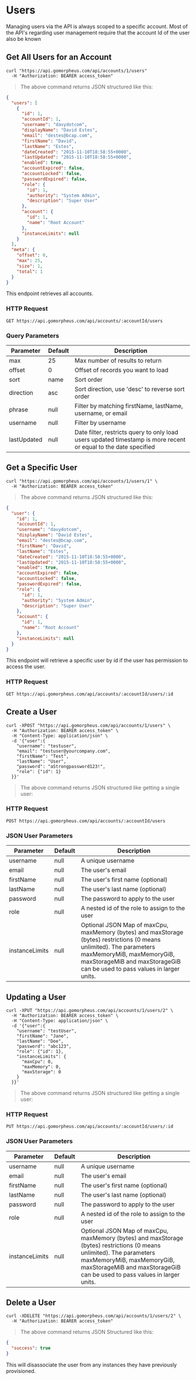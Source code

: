 # Users

Managing users via the API is always scoped to a specific account. Most of the API's regarding user management require that the account Id of the user also be known

## Get All Users for an Account

```shell
curl "https://api.gomorpheus.com/api/accounts/1/users"
  -H "Authorization: BEARER access_token"
```

> The above command returns JSON structured like this:

```json
{
  "users": [
    {
      "id": 1,
      "accountId": 1,
      "username": "davydotcom",
      "displayName": "David Estes",
      "email": "destes@bcap.com",
      "firstName": "David",
      "lastName": "Estes",
      "dateCreated": "2015-11-10T18:58:55+0000",
      "lastUpdated": "2015-11-10T18:58:55+0000",
      "enabled": true,
      "accountExpired": false,
      "accountLocked": false,
      "passwordExpired": false,
      "role": {
        "id": 1,
        "authority": "System Admin",
        "description": "Super User"
      },
      "account": {
        "id": 1,
        "name": "Root Account"
      },
      "instanceLimits": null
    }
  ],
  "meta": {
    "offset": 0,
    "max": 25,
    "size": 1,
    "total": 1
  }
}
```

This endpoint retrieves all accounts.

### HTTP Request

`GET https://api.gomorpheus.com/api/accounts/:accountId/users`

### Query Parameters

Parameter | Default | Description
--------- | ------- | -----------
max | 25 | Max number of results to return
offset | 0 | Offset of records you want to load
sort | name | Sort order
direction | asc | Sort direction, use 'desc' to reverse sort order
phrase | null | Filter by matching firstName, lastName, username, or email
username | null | Filter by username
lastUpdated | null | Date filter, restricts query to only load users updated  timestamp is more recent or equal to the date specified


## Get a Specific User

```shell
curl "https://api.gomorpheus.com/api/accounts/1/users/1" \
  -H "Authorization: BEARER access_token"
```

> The above command returns JSON structured like this:

```json
{
  "user": {
    "id": 1,
    "accountId": 1,
    "username": "davydotcom",
    "displayName": "David Estes",
    "email": "destes@bcap.com",
    "firstName": "David",
    "lastName": "Estes",
    "dateCreated": "2015-11-10T18:58:55+0000",
    "lastUpdated": "2015-11-10T18:58:55+0000",
    "enabled": true,
    "accountExpired": false,
    "accountLocked": false,
    "passwordExpired": false,
    "role": {
      "id": 1,
      "authority": "System Admin",
      "description": "Super User"
    },
    "account": {
      "id": 1,
      "name": "Root Account"
    },
    "instanceLimits": null
  }
}
```

This endpoint will retrieve a specific user by id if the user has permission to access the user.

### HTTP Request

`GET https://api.gomorpheus.com/api/accounts/:accountId/users/:id`

## Create a User

```shell
curl -XPOST "https://api.gomorpheus.com/api/accounts/1/users" \
  -H "Authorization: BEARER access_token" \
  -H "Content-Type: application/json" \
  -d '{"user":{
    "username": "testuser",
    "email": "testuser@yourcompany.com",
    "firstName": "Test",
    "lastName": "User",
    "password": "aStrongpassword123!",
    "role": {"id": 1}
  }}'
```

> The above command returns JSON structured like getting a single user:

### HTTP Request

`POST https://api.gomorpheus.com/api/accounts/:accountId/users`

### JSON User Parameters

Parameter | Default | Description
--------- | ------- | -----------
username  | null | A unique username
email     | null | The user's email
firstName | null | The user's first name (optional)
lastName  | null | The user's last name (optional)
password  | null | The password to apply to the user
role      | null | A nested id of the role to assign to the user
instanceLimits | null | Optional JSON Map of maxCpu, maxMemory (bytes) and maxStorage (bytes) restrictions (0 means unlimited). The parameters maxMemoryMiB, maxMemoryGiB, maxStorageMiB and maxStorageGiB can be used to pass values in larger units.


## Updating a User

```shell
curl -XPUT "https://api.gomorpheus.com/api/accounts/1/users/2" \
  -H "Authorization: BEARER access_token" \
  -H "Content-Type: application/json" \
  -d '{"user":{
    "username": "testUser",
    "firstName": "Jane",
    "lastName": "Doe",
    "password": "abc123",
    "role": {"id": 1},
    "instanceLimits": {
      "maxCpu": 0,
      "maxMemory": 0,
      "maxStorage": 0
    }
  }}'
```

> The above command returns JSON structured like getting a single user:

### HTTP Request

`PUT https://api.gomorpheus.com/api/accounts/:accountId/users/:id`

### JSON User Parameters

Parameter | Default | Description
--------- | ------- | -----------
username  | null | A unique username
email     | null | The user's email
firstName | null | The user's first name (optional)
lastName  | null | The user's last name (optional)
password  | null | The password to apply to the user
role      | null | A nested id of the role to assign to the user
instanceLimits | null | Optional JSON Map of maxCpu, maxMemory (bytes) and maxStorage (bytes) restrictions (0 means unlimited). The parameters maxMemoryMiB, maxMemoryGiB, maxStorageMiB and maxStorageGiB can be used to pass values in larger units.

## Delete a User

```shell
curl -XDELETE "https://api.gomorpheus.com/api/accounts/1/users/2" \
  -H "Authorization: BEARER access_token"
```

> The above command returns JSON Structured like this:

```json
{
  "success": true
}
```

This will disassociate the user from any instances they have previously provisioned.
